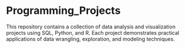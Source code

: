 # Programming_Projects
This repository contains a collection of data analysis and visualization projects using SQL, Python, and R. Each project demonstrates practical applications of data wrangling, exploration, and modeling techniques.
